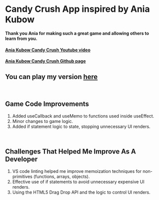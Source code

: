 # Candy Crush App inspired by Ania Kubow
**Thank you Ania for making such a great game and allowing others to learn from you.**

#### [Ania Kubow Candy Crush Youtube video](https://www.youtube.com/watch?v=PBrEq9Wd6_U)

#### [Ania Kubow Candy Crush Github page](https://github.com/kubowania/candy-crush-reactjs.git)

## You can play my version [here](https://webmastersmith.github.io/candy-crush-app/)

&nbsp;

## Game Code Improvements
1. Added useCallback and useMemo to functions used inside useEffect.
2. Minor changes to game logic.
3. Added if statement logic to state, stopping unnecessary UI renders.

&nbsp;

## Challenges That Helped Me Improve As A Developer
1. VS code linting helped me improve memoization techniques for non-primitives (functions, arrays, objects).
2. Effective use of if statements to avoid unnecessary expensive UI renders.
3. Using the HTML5 Drag Drop API and the logic to control UI renders.